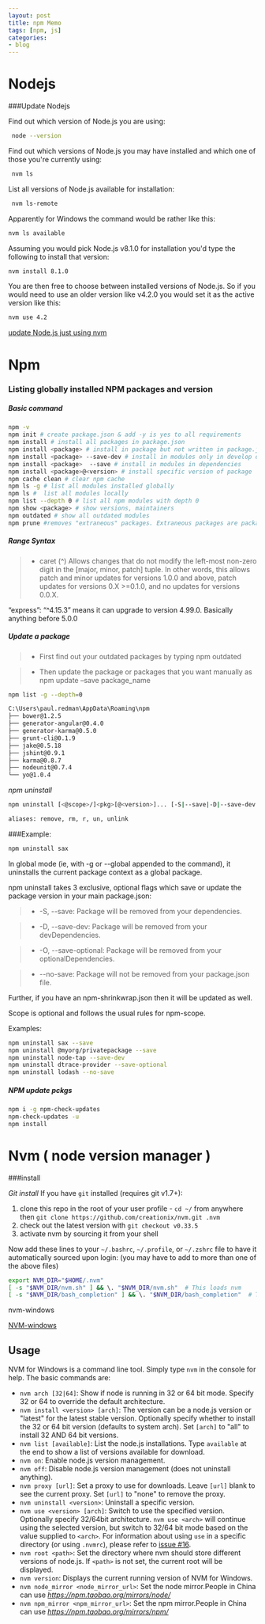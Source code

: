 ```yaml
---
layout: post
title: npm Memo 
tags: [npm, js]
categories:
- blog
---
```


Nodejs
=================
###Update Nodejs
 

 Find out which version of Node.js you are using:
```sh
 node --version
```
 Find out which versions of Node.js you may have installed and which one of those you're currently using:
```sh
 nvm ls
```
 List all versions of Node.js available for installation:
```sh
 nvm ls-remote
```
 Apparently for Windows the command would be rather like this:
```sh 
nvm ls available
```
 Assuming you would pick Node.js v8.1.0 for installation you'd type the following to install that version:
```sh
nvm install 8.1.0
```
 You are then free to choose between installed versions of Node.js. So if you would need to use an older version like v4.2.0 you would   set it as the active version like this:
```sh 
nvm use 4.2
```

 [update Node.js just using nvm ](https://davidwalsh.name/nvm)
 
Npm
==================
### Listing globally installed NPM packages and version

##### Basic command

```sh
npm -v
npm init # create package.json & add -y is yes to all requirements
npm install # install all packages in package.json
npm install <package> # install in package but not written in package.json
npm install <package> --save-dev # install in modules only in develop dependencies
npm install <package>  --save # install in modules in dependencies
npm install <package>@<version> # install specific version of package
npm cache clean # clear npm cache
npm ls -g # list all modules installed globally
npm ls #  list all modules locally
npm list --depth 0 # list all npm modules with depth 0
npm show <package> # show versions, maintainers
npm outdated # show all outdated modules
npm prune #removes "extraneous" packages. Extraneous packages are packages that are not listed on the parent package's dependencies list.

```

##### Range Syntax

>- caret (^)
Allows changes that do not modify the left-most non-zero digit in the [major, minor, patch] tuple. In other words, this allows patch and minor updates for versions 1.0.0 and above, patch updates for versions 0.X >=0.1.0, and no updates for versions 0.0.X.

“express”: “^4.15.3” means it can upgrade to version 4.99.0. Basically anything before 5.0.0

##### Update a package

>- First find out your outdated packages by typing npm outdated

>- Then update the package or packages that you want manually as npm update –save package_name




```sh
npm list -g --depth=0
```
```sh
C:\Users\paul.redman\AppData\Roaming\npm
├── bower@1.2.5
├── generator-angular@0.4.0
├── generator-karma@0.5.0
├── grunt-cli@0.1.9
├── jake@0.5.18
├── jshint@0.9.1
├── karma@0.8.7
├── nodeunit@0.7.4
└── yo@1.0.4
```
_npm uninstall_

```sh
npm uninstall [<@scope>/]<pkg>[@<version>]... [-S|--save|-D|--save-dev|-O|--save-optional|--no-save]

aliases: remove, rm, r, un, unlink
```
###Example:
```sh
npm uninstall sax
```

In global mode (ie, with -g or --global appended to the command), it uninstalls the current package context as a global package.

npm uninstall takes 3 exclusive, optional flags which save or update the package version in your main package.json:

>- -S, --save: Package will be removed from your dependencies.

>- -D, --save-dev: Package will be removed from your devDependencies.

>- -O, --save-optional: Package will be removed from your optionalDependencies.

>- --no-save: Package will not be removed from your package.json file.

Further, if you have an npm-shrinkwrap.json then it will be updated as well.

Scope is optional and follows the usual rules for npm-scope.

Examples:

```sh
npm uninstall sax --save
npm uninstall @myorg/privatepackage --save
npm uninstall node-tap --save-dev
npm uninstall dtrace-provider --save-optional
npm uninstall lodash --no-save
```

##### NPM update pckgs
```sh
npm i -g npm-check-updates
npm-check-updates -u
npm install
```

Nvm ( node version manager )
==================

###install

  _Git install_
  If you have `git` installed (requires git v1.7+):

  1. clone this repo in the root of your user profile
    - `cd ~/` from anywhere then `git clone https://github.com/creationix/nvm.git .nvm`
  1. check out the latest version with `git checkout v0.33.5`
  1. activate nvm by sourcing it from your shell

  Now add these lines to your `~/.bashrc`, `~/.profile`, or `~/.zshrc` file to have it automatically sourced upon login:
  (you may have to add to more than one of the above files)

  ```sh
  export NVM_DIR="$HOME/.nvm"
  [ -s "$NVM_DIR/nvm.sh" ] && \. "$NVM_DIR/nvm.sh"  # This loads nvm
  [ -s "$NVM_DIR/bash_completion" ] && \. "$NVM_DIR/bash_completion"  # This loads nvm bash_completion
  ```
  nvm-windows

  [NVM-windows](https://github.com/coreybutler/nvm-windows)

  ## Usage

  NVM for Windows is a command line tool. Simply type `nvm` in the console for help. The basic commands are:

  - `nvm arch [32|64]`: Show if node is running in 32 or 64 bit mode. Specify 32 or 64 to override the default architecture.
  - `nvm install <version> [arch]`: The version can be a node.js version or "latest" for the latest stable version. Optionally specify whether to install the 32 or 64 bit version (defaults to system arch). Set `[arch]` to "all" to install 32 AND 64 bit versions.
  - `nvm list [available]`: List the node.js installations. Type `available` at the end to show a list of versions available for download.
  - `nvm on`: Enable node.js version management.
  - `nvm off`: Disable node.js version management (does not uninstall anything).
  - `nvm proxy [url]`: Set a proxy to use for downloads. Leave `[url]` blank to see the current proxy. Set `[url]` to "none" to remove the proxy.
  - `nvm uninstall <version>`: Uninstall a specific version.
  - `nvm use <version> [arch]`: Switch to use the specified version. Optionally specify 32/64bit architecture. `nvm use <arch>` will continue using the selected version, but switch to 32/64 bit mode based on the value supplied to `<arch>`. For information about using `use` in a specific directory (or using `.nvmrc`), please refer to [issue #16](https://github.com/coreybutler/nvm-windows/issues/16).
  - `nvm root <path>`: Set the directory where nvm should store different versions of node.js. If `<path>` is not set, the current root will be displayed.
  - `nvm version`: Displays the current running version of NVM for Windows.
  - `nvm node_mirror <node_mirror_url>`: Set the node mirror.People in China can use *https://npm.taobao.org/mirrors/node/*
  - `nvm npm_mirror <npm_mirror_url>`: Set the npm mirror.People in China can use *https://npm.taobao.org/mirrors/npm/*



